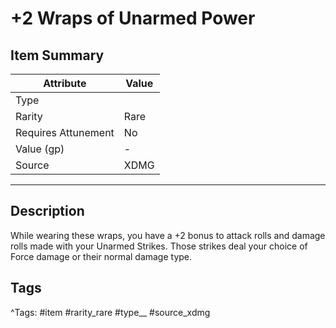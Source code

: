 # +2 Wraps of Unarmed Power

## Item Summary

| Attribute            | Value                        |
|----------------------|------------------------------|
| Type                 |   |
| Rarity               | Rare             |
| Requires Attunement  | No                |
| Value (gp)           | -    |
| Source               | XDMG |

---

## Description

While wearing these wraps, you have a +2 bonus to attack rolls and damage rolls made with your Unarmed Strikes. Those strikes deal your choice of Force damage or their normal damage type.

## Tags

^Tags: #item #rarity_rare #type__ #source_xdmg